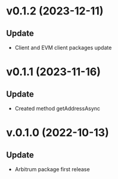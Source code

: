 # v0.1.2 (2023-12-11)

## Update

- Client and EVM client packages update

# v0.1.1 (2023-11-16)

## Update

- Created method getAddressAsync

# v.0.1.0 (2022-10-13)

## Update

- Arbitrum package first release

